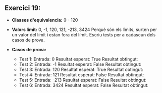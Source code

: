 ## Exercici 19:

- __Classes d'equivalencia:__ 0 - 120

- __Valors limit:__ 0, -1, 120, 121, -213, 3424 
    Perquè són els límits, surten per un valor del límit i estan fora del límit.
    Escriu tests per a cadascun dels casos de prova.
- __Casos de prova:__
    - Test 1:
    Entrada: 0
    Resultat esperat: True
    Resultat obtingut: 
    - Test 2:
    Entrada: -1
    Resultat esperat: False
    Resultat obtingut: 
    - Test 3:
    Entrada: 120
    Resultat esperat: True
    Resultat obtingut: 
    - Test 4:
    Entrada: 121
    Resultat esperat: False
    Resultat obtingut: 
    - Test 5:
    Entrada: -213
    Resultat esperat: False
    Resultat obtingut:
    - Test 6:
    Entrada: 3424
    Resultat esperat: False
    Resultat obtingut: 